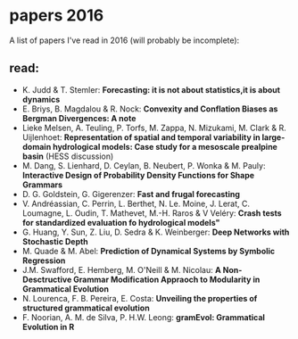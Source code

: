 # papers 2016 
A list of papers I've read in 2016 (will probably be incomplete): 
## read: 
- K. Judd & T. Stemler: **Forecasting: it is not about statistics,it is about dynamics**
- E. Briys, B. Magdalou & R. Nock: **Convexity and Conflation Biases as Bergman Divergences: A note**
- Lieke Melsen, A. Teuling, P. Torfs, M. Zappa, N. Mizukami, M. Clark & R. Uijlenhoet: **Representation of spatial and temporal variability in large-domain hydrological models: Case study for a mesoscale prealpine basin** (HESS discussion)
- M. Dang, S. Lienhard, D. Ceylan, B. Neubert, P. Wonka & M. Pauly: **Interactive Design of Probability Density Functions for Shape Grammars**
- D. G. Goldstein, G. Gigerenzer: **Fast and frugal forecasting**
- V. Andréassian, C. Perrin, L. Berthet, N. Le. Moine, J. Lerat, C. Loumagne, L. Oudin, T. Mathevet, M.-H. Raros & V Veléry: **Crash tests for standardized evaluation fo hydrological models"**
- G. Huang, Y. Sun, Z. Liu, D. Sedra & K. Weinberger: **Deep Networks with Stochastic Depth**
- M. Quade & M. Abel: **Prediction of Dynamical Systems by Symbolic Regression**
- J.M. Swafford, E. Hemberg, M. O'Neill & M. Nicolau: **A Non-Desctructive Grammar Modification Appraoch to Modularity in Grammatical Evolution**
- N. Lourenca, F. B. Pereira, E. Costa: **Unveiling the properties of structured grammatical evolution**
- F. Noorian, A. M. de Silva, P. H.W. Leong: **gramEvol: Grammatical Evolution in R**

